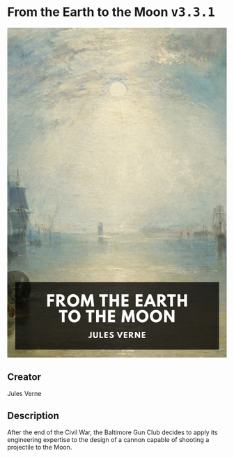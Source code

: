 
# From the Earth to the Moon <kbd>v3.3.1</kbd>

<center>
  <img src="./cover-1024.jpg"/>
</center>

## Creator
Jules Verne

## Description
After the end of the Civil War, the Baltimore Gun Club decides to apply its engineering expertise to the design of a cannon capable of shooting a projectile to the Moon.
